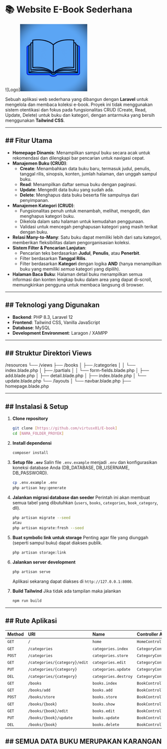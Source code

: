 # 📚 Website E-Book Sederhana

![Logo]<img src="public/favicon.ico" alt="Logo" width="216" height="216">

Sebuah aplikasi web sederhana yang dibangun dengan **Laravel** untuk mengelola dan membaca koleksi e-book. Proyek ini tidak menggunakan sistem otentikasi dan fokus pada fungsionalitas CRUD (Create, Read, Update, Delete) untuk buku dan kategori, dengan antarmuka yang bersih menggunakan **Tailwind CSS**.

---

## ## Fitur Utama

-   **Homepage Dinamis**: Menampilkan sampul buku secara acak untuk rekomendasi dan dilengkapi bar pencarian untuk navigasi cepat.
-   **Manajemen Buku (CRUD)**:
    -   **Create**: Menambahkan data buku baru, termasuk judul, penulis, tanggal rilis, sinopsis, konten, jumlah halaman, dan unggah sampul buku.
    -   **Read**: Menampilkan daftar semua buku dengan paginasi.
    -   **Update**: Mengedit data buku yang sudah ada.
    -   **Delete**: Menghapus data buku beserta file sampulnya dari penyimpanan.
-   **Manajemen Kategori (CRUD)**:
    -   Fungsionalitas penuh untuk menambah, melihat, mengedit, dan menghapus kategori buku.
    -   Dikelola dalam satu halaman untuk kemudahan penggunaan.
    -   Validasi untuk mencegah penghapusan kategori yang masih terikat dengan buku.
-   **Relasi Many-to-Many**: Satu buku dapat memiliki lebih dari satu kategori, memberikan fleksibilitas dalam pengorganisasian koleksi.
-   **Sistem Filter & Pencarian Lanjutan**:
    -   Pencarian teks berdasarkan **Judul**, **Penulis**, atau **Penerbit**.
    -   Filter berdasarkan **Tanggal Rilis**.
    -   Filter berdasarkan **Kategori** dengan logika **AND** (hanya menampilkan buku yang memiliki *semua* kategori yang dipilih).
-   **Halaman Baca Buku**: Halaman detail buku menampilkan semua informasi dan konten lengkap buku dalam area yang dapat di-scroll, memungkinkan pengguna untuk membaca langsung di browser.

---

## ## Teknologi yang Digunakan

-   **Backend**: PHP 8.3, Laravel 12
-   **Frontend**: Tailwind CSS, Vanilla JavaScript
-   **Database**: MySQL
-   **Development Environment**: Laragon / XAMPP

---

## ## Struktur Direktori Views
/resources
└── /views
├── /books
│   ├── /categories
│   │   └── index.blade.php
│   ├── /partials
│   │   └── form-fields.blade.php
│   ├── add.blade.php
│   ├── detail.blade.php
│   ├── index.blade.php
│   └── update.blade.php
└── /layouts
│   └── navbar.blade.php
├── homepage.blade.php

---

## ## Instalasi & Setup

1.  **Clone repository**
    ```bash
    git clone [https://github.com/virtusx01/E-book]
    cd [NAMA_FOLDER_PROYEK]
    ```

2.  **Install dependensi**
    ```bash
    composer install
    ```

3.  **Setup file `.env`**
    Salin file `.env.example` menjadi `.env` dan konfigurasikan koneksi database Anda (DB_DATABASE, DB_USERNAME, DB_PASSWORD).
    ```bash
    cp .env.example .env
    php artisan key:generate
    ```

4.  **Jalankan migrasi database dan seeder**
    Perintah ini akan membuat semua tabel yang dibutuhkan (`users`, `books`, `categories`, `book_category`, dll).
    ```bash
    php artisan migrate --seed
    atau
    php artisan migrate:fresh --seed
    ```

5.  **Buat symbolic link untuk storage**
    Penting agar file yang diunggah (seperti sampul buku) dapat diakses publik.
    ```bash
    php artisan storage:link
    ```

6.  **Jalankan server development**
    ```bash
    php artisan serve
    ```
    Aplikasi sekarang dapat diakses di `http://127.0.0.1:8000`.
    
7.  **Build Tailwind**
    Jika tidak ada tampilan maka jalankan
    ```bash
    npm run build
    ```

---

## ## Rute Aplikasi

| Method | URI                               | Name                  | Controller Action                |
| :----- | :-------------------------------- | :-------------------- | :------------------------------- |
| `GET`  | `/`                               | `home`                | `HomeController@index`           |
| `GET`  | `/categories`                     | `categories.index`    | `CategoryController@index`       |
| `POST` | `/categories`                     | `categories.store`    | `CategoryController@store`       |
| `GET`  | `/categories/{category}/edit`     | `categories.edit`     | `CategoryController@edit`        |
| `PUT`  | `/categories/{category}`          | `categories.update`   | `CategoryController@update`      |
| `DEL`  | `/categories/{category}`          | `categories.destroy`  | `CategoryController@destroy`     |
| `GET`  | `/books`                          | `books.index`         | `BookController@index`           |
| `GET`  | `/books/add`                      | `books.add`           | `BookController@addBookForm`     |
| `POST` | `/books/store`                    | `books.store`         | `BookController@storeBook`       |
| `GET`  | `/books/{book}`                   | `books.show`          | `BookController@show`            |
| `GET`  | `/books/{book}/edit`              | `books.edit`          | `BookController@editBook`        |
| `PUT`  | `/books/{book}/update`            | `books.update`        | `BookController@storeBook`       |
| `DEL`  | `/books/{book}`                   | `books.delete`        | `BookController@deleteBook`      |


## ## SEMUA DATA BUKU MERUPAKAN KARANGAN